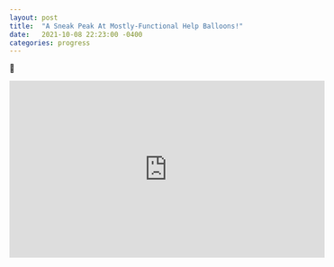```yaml
---
layout: post
title:  "A Sneak Peak At Mostly-Functional Help Balloons!"
date:   2021-10-08 22:23:00 -0400
categories: progress
---
```

🙂
<iframe width="560" height="315" src="https://www.youtube.com/embed/RBUuJJDUYTU" title="YouTube video player" frameborder="0" allow="accelerometer; autoplay; clipboard-write; encrypted-media; gyroscope; picture-in-picture" allowfullscreen></iframe>
